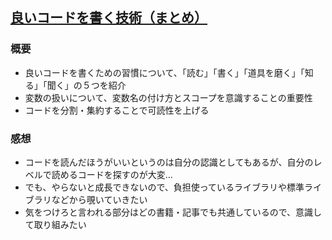 ## [良いコードを書く技術（まとめ）](https://qiita.com/NoriakiOshita/items/e60ab5bb01b90d927ae5)
### 概要
- 良いコードを書くための習慣について、「読む」「書く」「道具を磨く」「知る」「聞く」の５つを紹介
- 変数の扱いについて、変数名の付け方とスコープを意識することの重要性
- コードを分割・集約することで可読性を上げる

### 感想
- コードを読んだほうがいいというのは自分の認識としてもあるが、自分のレベルで読めるコードを探すのが大変…
- でも、やらないと成長できないので、負担使っているライブラリや標準ライブラリなどから覗いていきたい
- 気をつけろと言われる部分はどの書籍・記事でも共通しているので、意識して取り組みたい
